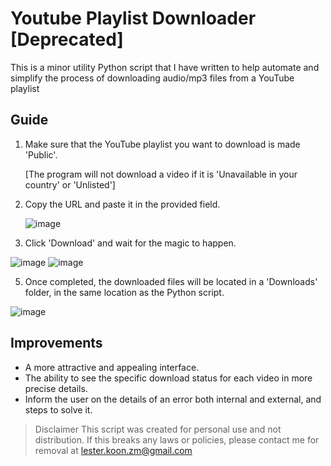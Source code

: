 # Youtube Playlist Downloader [Deprecated]

This is a minor utility Python script that I have written to help automate and simplify the process of downloading audio/mp3 files from a YouTube playlist

## Guide
1. Make sure that the YouTube playlist you want to download is made 'Public'.

   [The program will not download a video if it is 'Unavailable in your country' or 'Unlisted']
   
3. Copy the URL and paste it in the provided field.
   
   ![image](https://github.com/LesterKoon/PersonalProjects/assets/77951315/0b5a43d2-e235-4857-9a98-28320b78ae17)
   
4. Click 'Download' and wait for the magic to happen.

![image](https://github.com/LesterKoon/PersonalProjects/assets/77951315/52ca24e4-31a4-46aa-9161-5233b72f3bd5)
![image](https://github.com/LesterKoon/PersonalProjects/assets/77951315/a08b8fe3-34d2-49b8-91c5-646a218b2e40)


5. Once completed, the downloaded files will be located in a 'Downloads' folder, in the same location as the Python script.
   
![image](https://github.com/LesterKoon/PersonalProjects/assets/77951315/9c3384a2-ac60-4151-8060-55718116195b)

## Improvements
- A more attractive and appealing interface.
- The ability to see the specific download status for each video in more precise details.
- Inform the user on the details of an error both internal and external, and steps to solve it.

> Disclaimer
This script was created for personal use and not distribution.
If this breaks any laws or policies, please contact me for removal at lester.koon.zm@gmail.com
